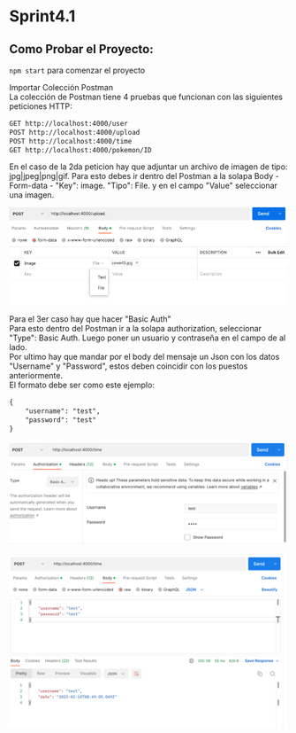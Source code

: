 # Sprint4.1
## Como Probar el Proyecto:

`npm start` para comenzar el proyecto<br>

Importar Colección Postman<br>
La colección de Postman tiene 4 pruebas que funcionan con las siguientes peticiones HTTP:
```
GET http://localhost:4000/user
POST http://localhost:4000/upload
POST http://localhost:4000/time
GET http://localhost:4000/pokemon/ID
```

En el caso de la 2da peticion hay que adjuntar un archivo de imagen de tipo: jpg|jpeg|png|gif. Para esto debes ir dentro del Postman a la solapa Body - Form-data - "Key": image. "Tipo": File. y en el campo "Value" seleccionar una imagen.<br>

![Upload File Example](https://github.com/lcrender/Sprint4.1/blob/chaza/img/upload.png)

Para el 3er caso hay que hacer "Basic Auth"<br>
Para esto dentro del Postman ir a la solapa authorization, seleccionar "Type": Basic Auth. Luego poner un usuario y contraseña en el campo de al lado.<br>
Por ultimo hay que mandar por el body del mensaje un Json con los datos "Username" y "Password", estos deben coincidir con los puestos anteriormente.<br>
El formato debe ser como este ejemplo:<br>
```
{
    "username": "test",
    "password": "test"
}
```
![Auth Example](https://github.com/lcrender/Sprint4.1/blob/chaza/img/auth1.png)

![Auth Example](https://github.com/lcrender/Sprint4.1/blob/chaza/img/auth2.png)



